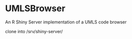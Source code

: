 # UMLSBrowser
An R Shiny Server implementation of a UMLS code browser


clone into /srv/shiny-server/<project-folder-name>
